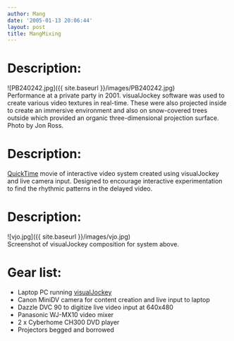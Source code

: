 ```yaml
---
author: Mang
date: '2005-01-13 20:06:44'
layout: post
title: MangMixing
---
```


# Description:
![PB240242.jpg]({{ site.baseurl }}/images/PB240242.jpg)<br>
Performance at a private party in 2001.  visualJockey software was used to create various video textures in real-time.  These were also projected inside to create an immersive environment and also on snow-covered trees outside which provided an organic three-dimensional projection surface.  Photo by Jon Ross.

# Description:
[QuickTime](QuickTime.html) movie of interactive video system created using visualJockey and live camera input.  Designed to encourage interactive experimentation to find the rhythmic patterns in the delayed video.

# Description:
![vjo.jpg]({{ site.baseurl }}/images/vjo.jpg)<br>
Screenshot of visualJockey composition for system above. 

# Gear list:

* Laptop PC running [visualJockey](http://www.visualjockey.com)
* Canon MiniDV camera for content creation and live input to laptop
* Dazzle DVC 90 to digitize live video input at 640x480
* Panasonic WJ-MX10 video mixer
* 2 x Cyberhome CH300 DVD player
* Projectors begged and borrowed
